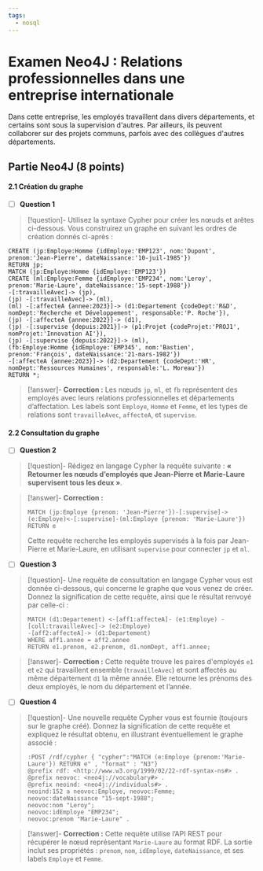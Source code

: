 ```yaml
---
tags:
  - nosql
---
```


# Examen Neo4J : Relations professionnelles dans une entreprise internationale

Dans cette entreprise, les employés travaillent dans divers départements, et certains sont sous la supervision d'autres. Par ailleurs, ils peuvent collaborer sur des projets communs, parfois avec des collègues d'autres départements.

## Partie Neo4J (8 points)

#### 2.1 Création du graphe

- [ ] **Question 1**  
> [!question]- Utilisez la syntaxe Cypher pour créer les nœuds et arêtes ci-dessous. Vous construirez un graphe en suivant les ordres de création donnés ci-après :

```cypher
CREATE (jp:Employe:Homme {idEmploye:'EMP123', nom:'Dupont', prenom:'Jean-Pierre', dateNaissance:'10-juil-1985'})
RETURN jp;
MATCH (jp:Employe:Homme {idEmploye:'EMP123'})
CREATE (ml:Employe:Femme {idEmploye:'EMP234', nom:'Leroy', prenom:'Marie-Laure', dateNaissance:'15-sept-1988'})
-[:travailleAvec]-> (jp),
(jp) -[:travailleAvec]-> (ml),
(ml) -[:affecteA {annee:2023}]-> (d1:Departement {codeDept:'R&D', nomDept:'Recherche et Développement', responsable:'P. Roche'}),
(jp) -[:affecteA {annee:2022}]-> (d1), 
(jp) -[:supervise {depuis:2021}]-> (p1:Projet {codeProjet:'PROJ1', nomProjet:'Innovation AI'}),
(jp) -[:supervise {depuis:2022}]-> (ml),
(fb:Employe:Homme {idEmploye:'EMP345', nom:'Bastien', prenom:'François', dateNaissance:'21-mars-1982'})
-[:affecteA {annee:2023}]-> (d2:Departement {codeDept:'HR', nomDept:'Ressources Humaines', responsable:'L. Moreau'})
RETURN *;
```

> [!answer]- **Correction :**
> Les nœuds `jp`, `ml`, et `fb` représentent des employés avec leurs relations professionnelles et départements d’affectation. Les labels sont `Employe`, `Homme` et `Femme`, et les types de relations sont `travailleAvec`, `affecteA`, et `supervise`.

#### 2.2 Consultation du graphe

- [ ] **Question 2**  
> [!question]- Rédigez en langage Cypher la requête suivante : **« Retourner les nœuds d’employés que Jean-Pierre et Marie-Laure supervisent tous les deux »**.

> [!answer]- **Correction :**
> ```cypher
> MATCH (jp:Employe {prenom: 'Jean-Pierre'})-[:supervise]->(e:Employe)<-[:supervise]-(ml:Employe {prenom: 'Marie-Laure'})
> RETURN e
> ```
> Cette requête recherche les employés supervisés à la fois par Jean-Pierre et Marie-Laure, en utilisant `supervise` pour connecter `jp` et `ml`.

- [ ] **Question 3**  
> [!question]- Une requête de consultation en langage Cypher vous est donnée ci-dessous, qui concerne le graphe que vous venez de créer. Donnez la signification de cette requête, ainsi que le résultat renvoyé par celle-ci :
> ```cypher
> MATCH (d1:Departement) <-[aff1:affecteA]- (e1:Employe) -[coll:travailleAvec]-> (e2:Employe) 
> -[aff2:affecteA]-> (d1:Departement)
> WHERE aff1.annee = aff2.annee
> RETURN e1.prenom, e2.prenom, d1.nomDept, aff1.annee;
> ```

> [!answer]- **Correction :**
> Cette requête trouve les paires d'employés `e1` et `e2` qui travaillent ensemble (`travailleAvec`) et sont affectés au même département `d1` la même année. Elle retourne les prénoms des deux employés, le nom du département et l’année.

- [ ] **Question 4**  
> [!question]- Une nouvelle requête Cypher vous est fournie (toujours sur le graphe créé). Donnez la signification de cette requête et expliquez le résultat obtenu, en illustrant éventuellement le graphe associé :
> ```cypher
> :POST /rdf/cypher { "cypher":"MATCH (e:Employe {prenom:'Marie-Laure'}) RETURN e" , "format" : "N3"}
> @prefix rdf: <http://www.w3.org/1999/02/22-rdf-syntax-ns#> .
> @prefix neovoc: <neo4j://vocabulary#> .
> @prefix neoind: <neo4j://individuals#> .
> neoind:152 a neovoc:Employe, neovoc:Femme;
> neovoc:dateNaissance "15-sept-1988";
> neovoc:nom "Leroy";
> neovoc:idEmploye "EMP234";
> neovoc:prenom "Marie-Laure" .
> ```

> [!answer]- **Correction :**
> Cette requête utilise l’API REST pour récupérer le nœud représentant `Marie-Laure` au format RDF. La sortie inclut ses propriétés : `prenom`, `nom`, `idEmploye`, `dateNaissance`, et ses labels `Employe` et `Femme`.
